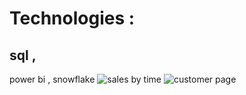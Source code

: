 # Technologies : 
 ## sql ,
 power bi ,
 snowflake
![sales by time](https://github.com/user-attachments/assets/f77aa722-15a3-4037-bbee-33c7a6ddc529)
![customer page](https://github.com/user-attachments/assets/f99ca19a-0919-4f4b-a738-ed93359db041)
